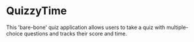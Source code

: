 # QuizzyTime
This 'bare-bone' quiz application allows users to take a quiz with multiple-choice questions and tracks their score and time.
